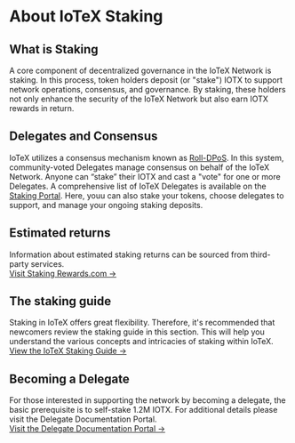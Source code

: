 # About IoTeX Staking

## What is Staking

A core component of decentralized governance in the IoTeX Network is staking. In this process, token holders deposit (or "stake") IOTX to support network operations, consensus, and governance. By staking, these holders not only enhance the security of the IoTeX Network but also earn IOTX rewards in return.

## Delegates and Consensus

IoTeX utilizes a consensus mechanism known as [Roll-DPoS](https://res.cloudinary.com/dokc3pa1x/image/upload/v1559623484/Research%20Paper/Academic\_Paper\_Yellow\_Paper.pdf). In this system, community-voted Delegates manage consensus on behalf of the IoTeX Network. Anyone can “stake” their IOTX and cast a "vote" for one or more Delegates. A comprehensive list of IoTeX Delegates is available on the [Staking Portal](http://member.iotex.io/). Here, youu can also stake your tokens, choose delegates to support, and manage your ongoing staking deposits.

## Estimated returns

Information about estimated staking returns can be sourced from third-party services.\
[Visit Staking Rewards.com ->](https://www.stakingrewards.com/asset/iotex)&#x20;

## The staking guide

Staking in IoTeX offers great flexibility. Therefore, it's recommended that newcomers review the staking guide in this section. This will help you understand the various concepts and intricacies of staking within IoTeX.\
[View the IoTeX Staking Guide ->](iotex-staking-guide/)

## Becoming a Delegate

For those interested in supporting the network by becoming a delegate, the basic prerequisite is to self-stake 1.2M IOTX. For additional details please visit the Delegate Documentation Portal.\
[Visit the Delegate Documentation Portal ->](https://delegates.iotex.io)
